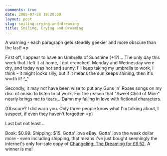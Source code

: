 ```yaml
---
comments: true
date: 2005-07-28 19:20:00
layout: post
slug: smiling-crying-and-dreaming
title: Smiling, Crying and Dreaming
---
```


A warning - each paragraph gets steadily geekier and more obscure than the last! =p  

First off, I appear to have an Umbrella of Sunshine (+1?)...  The only day this week that I left it at home, I got drenched.  Monday and Wednesday were dry, and today was hot and sunny.  I'll keep taking my umbrella to work, I think - it might looks silly, but if it means the sun keeps shining, then it's worth it! ^_^  

Secondly, it may not have been wise to put any Guns 'n' Roses songs on my disc of music to listen to at work.  For the reason that "Sweet Child of Mine" nearly brings me to tears...  Damn my falling in love with fictional characters.  

(Obscure?  I did warn you.  Only three people know what I'm talking about, I suspect, if even they haven't forgotten =p)  

Last but not least...  

Book: $0.99.  Shipping: $15.  Gotta' love eBay.  Gotta' love the weak dollar more - even including shipping, that means I've just bought seemingly the internet's only for-sale copy of <a href="http://cgi.ebay.co.uk/ws/eBayISAPI.dll?ViewItem&item=8320648255&rd=1&sspagename=STRK:MEWA:IT&rd=1">Changeling: The Dreaming for £9.52</a>.  A winner is me!
